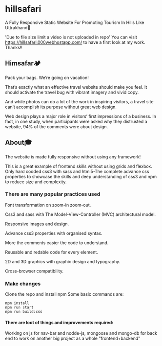 # hillsafari
A Fully Responsive Static Website For Promoting Tourism In Hills Like Uttrakhand🌄

'Due to file size limit a video is not uploaded in repo'
You can visit https://hillsafari.000webhostapp.com/ to have a first look at my work. Thanks!!

## Himsafar🏕️
Pack your bags. We’re going on vacation!

That’s exactly what an effective travel website should make you feel. It should activate the travel bug with vibrant imagery and vivid copy.

And while photos can do a lot of the work in inspiring visitors, a travel site can’t accomplish its purpose without great web design.

Web design plays a major role in visitors’ first impressions of a business. In fact, in one study, when participants were asked why they distrusted a website, 94% of the comments were about design.

## About🎓
The website is made fully responsive without using any framework!

This is a great example of frontend skills without using grids and flexbox. Only hard cooded css3 with sass and html5-The complete advance css properties to showcase the skills and deep understanding of css3 and npm to reduce size and complexity.

### There are many popular practices used
Font transformation on zoom-in zoom-out.

Css3 and sass with The Model-View-Controller (MVC) architectural model.

Responsive images and design.

Advance css3 properties with organised syntax.

More the comments easier the code to understand.

Reusable and redable code for every element.

2D and 3D graphics with graphic design and typography.

Cross-browser compatibility.

### Make changes 
Clone the repo and install npm 
Some basic commands are:
```
npm install
npm run start
npm run build:css
```
#### There are loot of things and improvements required:
Working on js for nav-bar and nodde-js, mongoose and mongo-db for back end to work on another big project as a whole "frontend+backend"


